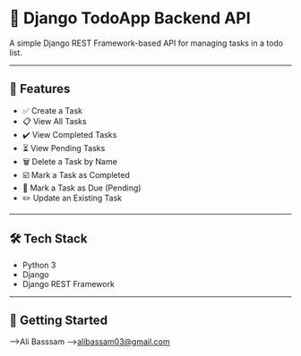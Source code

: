 # 📝 Django TodoApp Backend API

A simple Django REST Framework-based API for managing tasks in a todo list.

---

## 📌 Features

- ✅ Create a Task
- 📋 View All Tasks
- ✔️ View Completed Tasks
- ⏳ View Pending Tasks
- 🗑️ Delete a Task by Name
- ☑️ Mark a Task as Completed
- 🔁 Mark a Task as Due (Pending)
- ✏️ Update an Existing Task

---

## 🛠 Tech Stack

- Python 3
- Django
- Django REST Framework

---

## 🚀 Getting Started
-->Ali Basssam 
-->alibassam03@gmail.com

